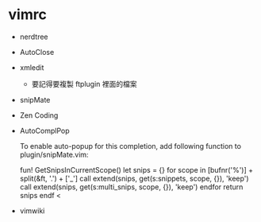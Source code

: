 ﻿vimrc
=====

* nerdtree
* AutoClose
* xmledit 
  - 要記得要複製 ftplugin 裡面的檔案
* snipMate
* Zen Coding
* AutoComplPop

  To enable auto-popup for this completion, add following function to
  plugin/snipMate.vim:
  >
    fun! GetSnipsInCurrentScope()
      let snips = {}
      for scope in [bufnr('%')] + split(&ft, '\.') + ['_']
        call extend(snips, get(s:snippets, scope, {}), 'keep')
        call extend(snips, get(s:multi_snips, scope, {}), 'keep')
      endfor
      return snips
    endf
  <
* vimwiki
